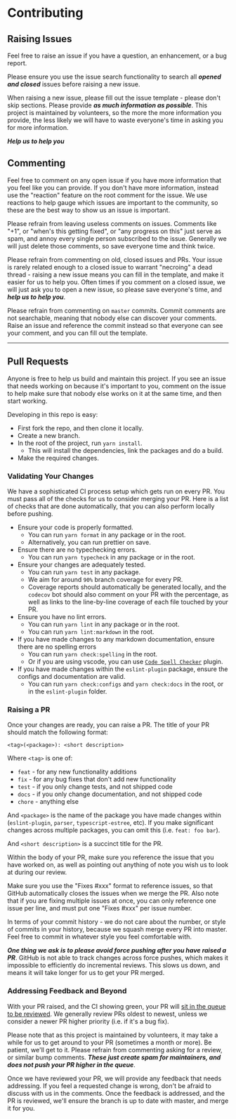 # Contributing

## Raising Issues

Feel free to raise an issue if you have a question, an enhancement, or a bug report.

Please ensure you use the issue search functionality to search all **_opened and closed_** issues before raising a new issue.

When raising a new issue, please fill out the issue template - please don't skip sections.
Please provide **_as much information as possible_**. This project is maintained by volunteers, so the more the more information you provide, the less likely we will have to waste everyone's time in asking you for more information.

**_Help us to help you_**

## Commenting

Feel free to comment on any open issue if you have more information that you feel like you can provide. If you don't have more information, instead use the "reaction" feature on the root comment for the issue. We use reactions to help gauge which issues are important to the community, so these are the best way to show us an issue is important.

Please refrain from leaving useless comments on issues. Comments like "+1", or "when's this getting fixed", or "any progress on this" just serve as spam, and annoy every single person subscribed to the issue. Generally we will just delete those comments, so save everyone time and think twice.

Please refrain from commenting on old, closed issues and PRs. Your issue is rarely related enough to a closed issue to warrant "necroing" a dead thread - raising a new issue means you can fill in the template, and make it easier for us to help you. Often times if you comment on a closed issue, we will just ask you to open a new issue, so please save everyone's time, and **_help us to help you_**.

Please refrain from commenting on `master` commits. Commit comments are not searchable, meaning that nobody else can discover your comments. Raise an issue and reference the commit instead so that everyone can see your comment, and you can fill out the template.

---

## Pull Requests

Anyone is free to help us build and maintain this project. If you see an issue that needs working on because it's important to you, comment on the issue to help make sure that nobody else works on it at the same time, and then start working.

Developing in this repo is easy:

- First fork the repo, and then clone it locally.
- Create a new branch.
- In the root of the project, run `yarn install`.
  - This will install the dependencies, link the packages and do a build.
- Make the required changes.

### Validating Your Changes

We have a sophisticated CI process setup which gets run on every PR. You must pass all of the checks for us to consider merging your PR. Here is a list of checks that are done automatically, that you can also perform locally before pushing.

- Ensure your code is properly formatted.
  - You can run `yarn format` in any package or in the root.
  - Alternatively, you can run prettier on save.
- Ensure there are no typechecking errors.
  - You can run `yarn typecheck` in any package or in the root.
- Ensure your changes are adequately tested.
  - You can run `yarn test` in any package.
  - We aim for around `90%` branch coverage for every PR.
  - Coverage reports should automatically be generated locally, and the `codecov` bot should also comment on your PR with the percentage, as well as links to the line-by-line coverage of each file touched by your PR.
- Ensure you have no lint errors.
  - You can run `yarn lint` in any package or in the root.
  - You can run `yarn lint:markdown` in the root.
- If you have made changes to any markdown documentation, ensure there are no spelling errors
  - You can run `yarn check:spelling` in the root.
  - Or if you are using vscode, you can use [`Code Spell Checker`](https://marketplace.visualstudio.com/items?itemName=streetsidesoftware.code-spell-checker) plugin.
- If you have made changes within the `eslint-plugin` package, ensure the configs and documentation are valid.
  - You can run `yarn check:configs` and `yarn check:docs` in the root, or in the `eslint-plugin` folder.

### Raising a PR

Once your changes are ready, you can raise a PR. The title of your PR should match the following format:

```text
<tag>(<package>): <short description>
```

Where `<tag>` is one of:

- `feat` - for any new functionality additions
- `fix` - for any bug fixes that don't add new functionality
- `test` - if you only change tests, and not shipped code
- `docs` - if you only change documentation, and not shipped code
- `chore` - anything else

And `<package>` is the name of the package you have made changes within (`eslint-plugin`, `parser`, `typescript-estree`, etc). If you make significant changes across multiple packages, you can omit this (i.e. `feat: foo bar`).

And `<short description>` is a succinct title for the PR.

Within the body of your PR, make sure you reference the issue that you have worked on, as well as pointing out anything of note you wish us to look at during our review.

Make sure you use the "Fixes #xxx" format to reference issues, so that GitHub automatically closes the issues when we merge the PR. Also note that if you are fixing multiple issues at once, you can only reference one issue per line, and must put one "Fixes #xxx" per issue number.

In terms of your commit history - we do not care about the number, or style of commits in your history, because we squash merge every PR into master. Feel free to commit in whatever style you feel comfortable with.

**_One thing we ask is to please avoid force pushing after you have raised a PR_**. GitHub is not able to track changes across force pushes, which makes it impossible to efficiently do incremental reviews. This slows us down, and means it will take longer for us to get your PR merged.

### Addressing Feedback and Beyond

With your PR raised, and the CI showing green, your PR will [sit in the queue to be reviewed](https://github.com/typescript-eslint/typescript-eslint/pulls?q=is%3Apr+is%3Aopen+sort%3Acreated-asc+-label%3A%22breaking+change%22+-label%3A%22awaiting+response%22+-label%3A%221+approval%22+-label%3A%22DO+NOT+MERGE%22). We generally review PRs oldest to newest, unless we consider a newer PR higher priority (i.e. if it's a bug fix).

Please note that as this project is maintained by volunteers, it may take a while for us to get around to your PR (sometimes a month or more). Be patient, we'll get to it. Please refrain from commenting asking for a review, or similar bump comments. **_These just create spam for maintainers, and does not push your PR higher in the queue_**.

Once we have reviewed your PR, we will provide any feedback that needs addressing. If you feel a requested change is wrong, don't be afraid to discuss with us in the comments. Once the feedback is addressed, and the PR is reviewed, we'll ensure the branch is up to date with master, and merge it for you.
